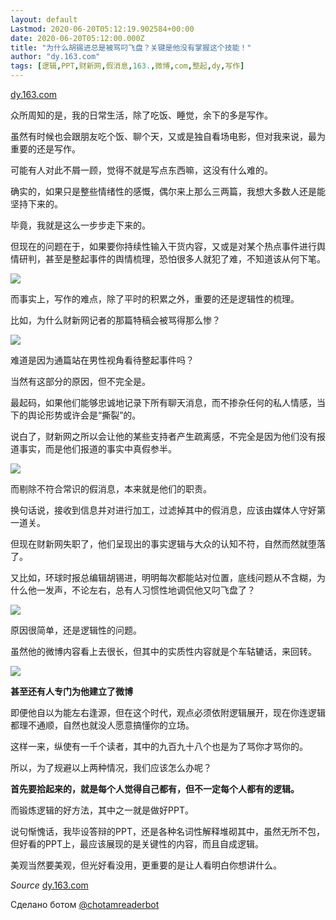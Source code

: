 ```yaml
---
layout: default
Lastmod: 2020-06-20T05:12:19.902584+00:00
date: 2020-06-20T05:12:00.000Z
title: "为什么胡锡进总是被骂叼飞盘？关键是他没有掌握这个技能！"
author: "dy.163.com"
tags: [逻辑,PPT,财新网,假消息,163.,微博,com,整起,dy,写作]
---
```


[dy.163.com](https://dy.163.com/article/FAG6CM8T05430AO9.html)  

众所周知的是，我的日常生活，除了吃饭、睡觉，余下的多是写作。

虽然有时候也会跟朋友吃个饭、聊个天，又或是独自看场电影，但对我来说，最为重要的还是写作。

可能有人对此不屑一顾，觉得不就是写点东西嘛，这没有什么难的。

确实的，如果只是整些情绪性的感慨，偶尔来上那么三两篇，我想大多数人还是能坚持下来的。

毕竟，我就是这么一步步走下来的。

但现在的问题在于，如果要你持续性输入干货内容，又或是对某个热点事件进行舆情研判，甚至是整起事件的舆情梳理，恐怕很多人就犯了难，不知道该从何下笔。

![](https://images.weserv.nl/?url=http%3A//dingyue.ws.126.net/2020/0418/0301eae6j00q8ypo0000ec0009n0084c.jpg)

而事实上，写作的难点，除了平时的积累之外，重要的还是逻辑性的梳理。

比如，为什么财新网记者的那篇特稿会被骂得那么惨？

![](https://images.weserv.nl/?url=http%3A//dingyue.ws.126.net/2020/0418/5f84bcccp00q8ypo100asc000j600pwc.png)

难道是因为通篇站在男性视角看待整起事件吗？

当然有这部分的原因，但不完全是。

最起码，如果他们能够忠诚地记录下所有聊天消息，而不掺杂任何的私人情感，当下的舆论形势或许会是“撕裂”的。

说白了，财新网之所以会让他的某些支持者产生疏离感，不完全是因为他们没有报道事实，而是他们报道的事实中真假参半。

![](https://images.weserv.nl/?url=http%3A//dingyue.ws.126.net/2020/0418/e9b490bap00q8ypo100qic000qo00qoc.png)

而剔除不符合常识的假消息，本来就是他们的职责。

换句话说，接收到信息并对进行加工，过滤掉其中的假消息，应该由媒体人守好第一道关。

但现在财新网失职了，他们呈现出的事实逻辑与大众的认知不符，自然而然就堕落了。

又比如，环球时报总编辑胡锡进，明明每次都能站对位置，底线问题从不含糊，为什么他一发声，不论左右，总有人习惯性地调侃他又叼飞盘了？

![](https://images.weserv.nl/?url=http%3A//dingyue.ws.126.net/2020/0418/a70c420aj00q8ypo0000hc000dw00afc.jpg)

原因很简单，还是逻辑性的问题。

虽然他的微博内容看上去很长，但其中的实质性内容就是个车轱辘话，来回转。

![](https://images.weserv.nl/?url=http%3A//dingyue.ws.126.net/2020/0418/d2ae15e3p00q8ypo100cyc000k800rsc.png)

**甚至还有人专门为他建立了微博**

即便他自以为能左右逢源，但在这个时代，观点必须依附逻辑展开，现在你连逻辑都理不通顺，自然也就没人愿意搞懂你的立场。

这样一来，纵使有一千个读者，其中的九百九十八个也是为了骂你才骂你的。

所以，为了规避以上两种情况，我们应该怎么办呢？

**首先要拾起来的，就是每个人觉得自己都有，但不一定每个人都有的逻辑。**

而锻炼逻辑的好方法，其中之一就是做好PPT。

说句惭愧话，我毕设答辩的PPT，还是各种名词性解释堆砌其中，虽然无所不包，但好看的PPT上，最应该展现的是关键性的内容，而且自成逻辑。

美观当然要美观，但光好看没用，更重要的是让人看明白你想讲什么。

‏_Source_ [dy.163.com](https://dy.163.com/article/FAG6CM8T05430AO9.html)

Сделано ботом [@chotamreaderbot](https://telegram.me/chotamreaderbot?start=from_telegraph)

